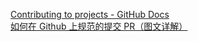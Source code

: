 [Contributing to projects - GitHub Docs](https://docs.github.com/en/get-started/quickstart/contributing-to-projects)<br />[如何在 Github 上规范的提交 PR（图文详解）](https://zhuanlan.zhihu.com/p/584834288)
